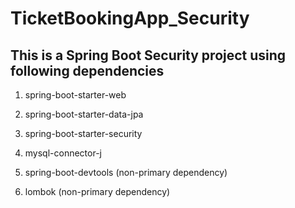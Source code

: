 # TicketBookingApp_Security

## This is a Spring Boot Security project using following dependencies
1) spring-boot-starter-web
2) spring-boot-starter-data-jpa
3) spring-boot-starter-security
4) mysql-connector-j
  

5) spring-boot-devtools    (non-primary dependency)
6) lombok    (non-primary dependency)

